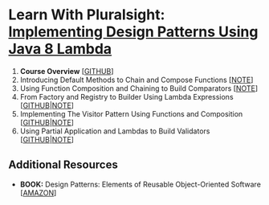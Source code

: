 # Learn With Pluralsight: [Implementing Design Patterns Using Java 8 Lambda][url.course]

1. **Course Overview** [[GITHUB][m1.gh]]
2. Introducing Default Methods to Chain and Compose Functions [[NOTE][m2.note]]
3. Using Function Composition and Chaining to Build Comparators [[NOTE][m3.note]]
4. From Factory and Registry to Builder Using Lambda Expressions [[GITHUB][m4.gh]|[NOTE][m4.gh.note]]
5. Implementing The Visitor Pattern Using Functions and Composition [[GITHUB][m5.gh]|[NOTE][m5.gh.note]]
6. Using Partial Application and Lambdas to Build Validators [[GITHUB][m6.gh]|[NOTE][m6.gh.note]] 

## Additional Resources

- **BOOK:** Design Patterns: Elements of Reusable Object-Oriented Software [[AMAZON][res.book.DesignPatterns]]

[url.course]: https://app.pluralsight.com/library/courses/implementing-design-patterns-java-8-lambda-expression

[m1.gh]:        https://github.com/reinielfc/lrn-ps-java8-lambda-design-patterns/tree/main
[m2.note]:      2-IntroducingDefaultMethodsToChainAndComposeFunctions.note.md
[m3.note]:      3-UsingFunctionCompositionAndChainingToBuildComparators.note.md
[m4.gh]:        https://github.com/reinielfc/lrn-ps-java8-lambda-design-patterns/tree/4-FromFactoryAndRegistryToBuilderUsingLambdaExpressions
[m4.gh.note]:   https://github.com/reinielfc/lrn-ps-java8-lambda-design-patterns/blob/4-FromFactoryAndRegistryToBuilderUsingLambdaExpressions/4-FromFactoryAndRegistryToBuilderUsingLambdaExpressions.note.md
[m5.gh]:        https://github.com/reinielfc/lrn-ps-java8-lambda-design-patterns/tree/5-ImplementingTheVisitorPatternUsingFunctionsAndComposition
[m5.gh.note]:   https://github.com/reinielfc/lrn-ps-java8-lambda-design-patterns/blob/5-ImplementingTheVisitorPatternUsingFunctionsAndComposition/5-ImplementingTheVisitorPatternUsingFunctionsAndComposition.note.md
[m6.gh]:        https://github.com/reinielfc/lrn-ps-java8-lambda-design-patterns/tree/6-UsingPartialApplicationAndLambdasToBuildValidators
[m6.gh.note]:   https://github.com/reinielfc/lrn-ps-java8-lambda-design-patterns/blob/6-UsingPartialApplicationAndLambdasToBuildValidators/6-UsingPartialApplicationAndLambdasToBuildValidators.note.md

[res.book.DesignPatterns]: https://www.amazon.com/Design-Patterns-Object-Oriented-Addison-Wesley-Professional-ebook/dp/B000SEIBB8
